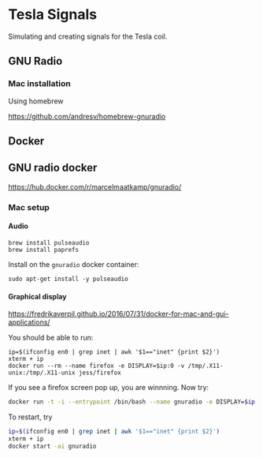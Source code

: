 # Tesla Signals

Simulating and creating signals for the Tesla coil.


## GNU Radio


### Mac installation

Using homebrew

https://github.com/andresv/homebrew-gnuradio


## Docker

## GNU radio docker

https://hub.docker.com/r/marcelmaatkamp/gnuradio/

### Mac setup

#### Audio

```
brew install pulseaudio
brew install paprefs
```

Install on the `gnuradio` docker container:

```
sudo apt-get install -y pulseaudio
```

#### Graphical display

https://fredrikaverpil.github.io/2016/07/31/docker-for-mac-and-gui-applications/

You should be able to run:
```
ip=$(ifconfig en0 | grep inet | awk '$1=="inet" {print $2}') 
xterm + ip
docker run --rm --name firefox -e DISPLAY=$ip:0 -v /tmp/.X11-unix:/tmp/.X11-unix jess/firefox 
```

If you see a firefox screen pop up, you are winnning. Now try:

```bash
docker run -t -i --entrypoint /bin/bash --name gnuradio -e DISPLAY=$ip:0 -v /tmp/.X11-unix:/tmp/.X11-unix --privileged marcelmaatkamp/gnuradio 
```

To restart, try

```bash
ip=$(ifconfig en0 | grep inet | awk '$1=="inet" {print $2}') 
xterm + ip
docker start -ai gnuradio
```
